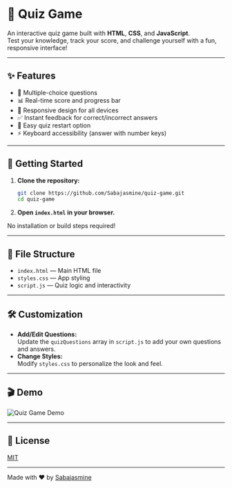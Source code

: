 # 🎯 Quiz Game

An interactive quiz game built with **HTML**, **CSS**, and **JavaScript**.  
Test your knowledge, track your score, and challenge yourself with a fun, responsive interface!

---

## ✨ Features

- 📝 Multiple-choice questions
- 📊 Real-time score and progress bar
- 🎨 Responsive design for all devices
- ✅ Instant feedback for correct/incorrect answers
- 🔄 Easy quiz restart option
- ⚡ Keyboard accessibility (answer with number keys)

---

## 🚀 Getting Started

1. **Clone the repository:**
   ```sh
   git clone https://github.com/Sabajasmine/quiz-game.git
   cd quiz-game
   ```

2. **Open `index.html` in your browser.**

No installation or build steps required!

---

## 📁 File Structure

- `index.html` — Main HTML file
- `styles.css` — App styling
- `script.js` — Quiz logic and interactivity

---

## 🛠️ Customization

- **Add/Edit Questions:**  
  Update the `quizQuestions` array in `script.js` to add your own questions and answers.
- **Change Styles:**  
  Modify `styles.css` to personalize the look and feel.

---

## 🎬 Demo

![Quiz Game Demo](https://github.com/user-attachments/assets/8208f646-3976-45b4-8f6c-f6f12afe7653) <!-- Place your GIF in the repo root as demo.gif -->

---

## 📜 License

[MIT](LICENSE)

---

Made with ❤️ by [Sabajasmine](https://github.com/Sabajasmine)
